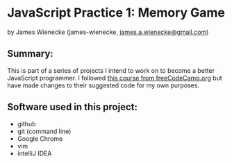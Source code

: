 # JavaScript Practice 1: Memory Game
by James Wienecke (james-wienecke, james.a.wienecke@gmail.com)

## Summary:
This is part of a series of projects I intend to work on to become a better JavaScript programmer. I followed [this course from freeCodeCamp.org](https://www.youtube.com/watch?v=lhNdUVh3qCc) but have made changes to their suggested code for my own purposes.

## Software used in this project:
* github
* git (command line)
* Google Chrome
* vim
* intelliJ IDEA 
